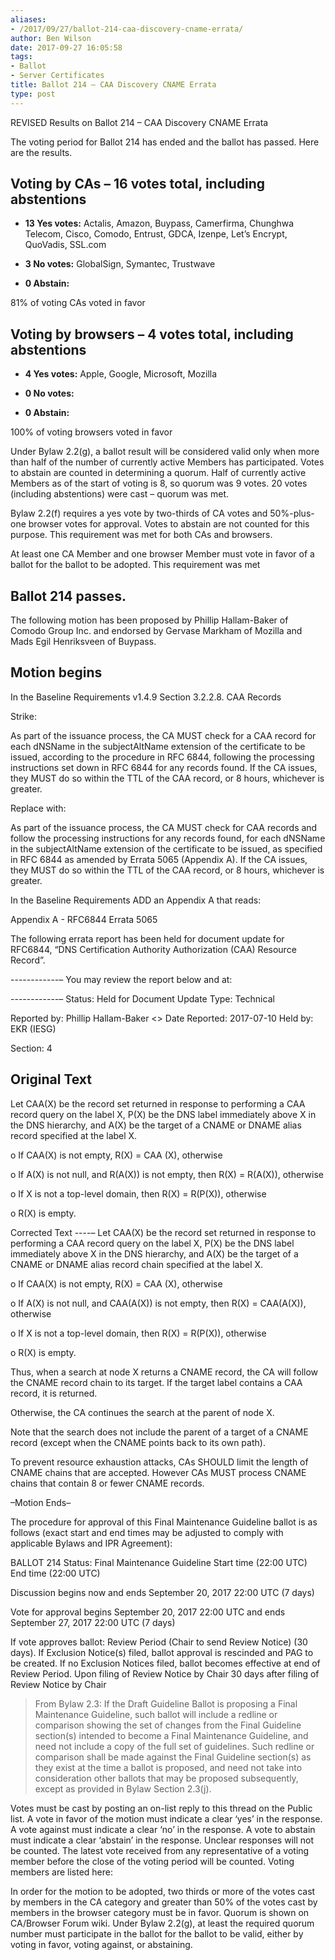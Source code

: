```yaml
---
aliases:
- /2017/09/27/ballot-214-caa-discovery-cname-errata/
author: Ben Wilson
date: 2017-09-27 16:05:58
tags:
- Ballot
- Server Certificates
title: Ballot 214 – CAA Discovery CNAME Errata
type: post
---
```


REVISED Results on Ballot 214 – CAA Discovery CNAME Errata

The voting period for Ballot 214 has ended and the ballot has passed. Here are the results.

## Voting by CAs – 16 votes total, including abstentions

- **13 Yes votes:** Actalis, Amazon, Buypass, Camerfirma, Chunghwa Telecom, Cisco, Comodo, Entrust, GDCA, Izenpe, Let’s Encrypt, QuoVadis, SSL.com

- **3 No votes:** GlobalSign, Symantec, Trustwave

- **0 Abstain:**

81% of voting CAs voted in favor

## Voting by browsers – 4 votes total, including abstentions

- **4 Yes votes:** Apple, Google, Microsoft, Mozilla

- **0 No votes:**

- **0 Abstain:**

100% of voting browsers voted in favor

Under Bylaw 2.2(g), a ballot result will be considered valid only when more than half of the number of currently active Members has participated. Votes to abstain are counted in determining a quorum. Half of currently active Members as of the start of voting is 8, so quorum was 9 votes. 20 votes (including abstentions) were cast – quorum was met.

Bylaw 2.2(f) requires a yes vote by two-thirds of CA votes and 50%-plus-one browser votes for approval. Votes to abstain are not counted for this purpose. This requirement was met for both CAs and browsers.

At least one CA Member and one browser Member must vote in favor of a ballot for the ballot to be adopted. This requirement was met

## Ballot 214 passes.

The following motion has been proposed by Phillip Hallam-Baker of Comodo Group Inc. and endorsed by Gervase Markham of Mozilla and Mads Egil Henriksveen of Buypass.

## Motion begins

In the Baseline Requirements v1.4.9 Section 3.2.2.8. CAA Records

Strike:

As part of the issuance process, the CA MUST check for a CAA record for each dNSName in the subjectAltName extension of the certificate to be issued, according to the procedure in RFC 6844, following the processing instructions set down in RFC 6844 for any records found. If the CA issues, they MUST do so within the TTL of the CAA record, or 8 hours, whichever is greater.

Replace with:

As part of the issuance process, the CA MUST check for CAA records and follow the processing instructions for any records found, for each dNSName in the subjectAltName extension of the certificate to be issued, as specified in RFC 6844 as amended by Errata 5065 (Appendix A). If the CA issues, they MUST do so within the TTL of the CAA record, or 8 hours, whichever is greater.

In the Baseline Requirements ADD an Appendix A that reads:

Appendix A - RFC6844 Errata 5065

The following errata report has been held for document update for RFC6844, “DNS Certification Authority Authorization (CAA) Resource Record”.

------------–
You may review the report below and at:

------------–
Status: Held for Document Update
Type: Technical

Reported by: Phillip Hallam-Baker \<> Date Reported: 2017-07-10 Held by: EKR (IESG)

Section: 4

## Original Text

Let CAA(X) be the record set returned in response to performing a CAA
record query on the label X, P(X) be the DNS label immediately above
X in the DNS hierarchy, and A(X) be the target of a CNAME or DNAME
alias record specified at the label X.

o If CAA(X) is not empty, R(X) = CAA (X), otherwise

o If A(X) is not null, and R(A(X)) is not empty, then R(X) =
R(A(X)), otherwise

o If X is not a top-level domain, then R(X) = R(P(X)), otherwise

o R(X) is empty.

Corrected Text
----–
Let CAA(X) be the record set returned in response to performing a CAA
record query on the label X, P(X) be the DNS label immediately above
X in the DNS hierarchy, and A(X) be the target of a CNAME or DNAME
alias record chain specified at the label X.

o If CAA(X) is not empty, R(X) = CAA (X), otherwise

o If A(X) is not null, and CAA(A(X)) is not empty, then R(X) =
CAA(A(X)), otherwise

o If X is not a top-level domain, then R(X) = R(P(X)), otherwise

o R(X) is empty.

Thus, when a search at node X returns a CNAME record, the CA will
follow the CNAME record chain to its target. If the target label
contains a CAA record, it is returned.

Otherwise, the CA continues the search at
the parent of node X.

Note that the search does not include the parent of a target of a
CNAME record (except when the CNAME points back to its own path).

To prevent resource exhaustion attacks, CAs SHOULD limit the length of
CNAME chains that are accepted. However CAs MUST process CNAME
chains that contain 8 or fewer CNAME records.

–Motion Ends–

The procedure for approval of this Final Maintenance Guideline ballot is as follows (exact start and end times may be adjusted to comply with applicable Bylaws and IPR Agreement):

BALLOT 214 Status: Final Maintenance Guideline Start time (22:00 UTC) End time (22:00 UTC)

Discussion begins now and ends September 20, 2017 22:00 UTC (7 days)

Vote for approval begins September 20, 2017 22:00 UTC and ends September 27, 2017 22:00 UTC (7 days)

If vote approves ballot: Review Period (Chair to send Review Notice) (30 days). If Exclusion Notice(s) filed, ballot approval is rescinded and PAG to be created. If no Exclusion Notices filed, ballot becomes effective at end of Review Period. Upon filing of Review Notice by Chair 30 days after filing of Review Notice by Chair

> From Bylaw 2.3: If the Draft Guideline Ballot is proposing a Final Maintenance Guideline, such ballot will include a redline or comparison showing the set of changes from the Final Guideline section(s) intended to become a Final Maintenance Guideline, and need not include a copy of the full set of guidelines. Such redline or comparison shall be made against the Final Guideline section(s) as they exist at the time a ballot is proposed, and need not take into consideration other ballots that may be proposed subsequently, except as provided in Bylaw Section 2.3(j).

Votes must be cast by posting an on-list reply to this thread on the Public list. A vote in favor of the motion must indicate a clear ‘yes’ in the response. A vote against must indicate a clear ‘no’ in the response. A vote to abstain must indicate a clear ‘abstain’ in the response. Unclear responses will not be counted. The latest vote received from any representative of a voting member before the close of the voting period will be counted. Voting members are listed here:

In order for the motion to be adopted, two thirds or more of the votes cast by members in the CA category and greater than 50% of the votes cast by members in the browser category must be in favor. Quorum is shown on CA/Browser Forum wiki. Under Bylaw 2.2(g), at least the required quorum number must participate in the ballot for the ballot to be valid, either by voting in favor, voting against, or abstaining.